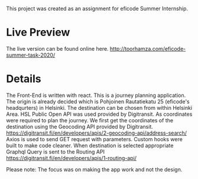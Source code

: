 This project was created as an assignment for eficode Summer Internship. 

# Live Preview
The live version can be found online here.
http://toorhamza.com/eficode-summer-task-2020/

# Details

The Front-End is written with react. 
This is a journey planning application. The origin is already decided which is Pohjoinen Rautatiekatu 25 (eficode's headqurters) in Helsinki. The destination can be chosen from within Helsinki Area. 
HSL Public Open API was used provided by Digitransit. 
As coordinates were required to plan the journey. We first get the coordinates of the destination using the Geocoding API
provided by Digitransit. https://digitransit.fi/en/developers/apis/2-geocoding-api/address-search/
Axios is used to send GET request with parameters. Custom hooks were built to make code cleaner.
When destination is selected appropriate Graphql Query is sent to the Routing API https://digitransit.fi/en/developers/apis/1-routing-api/

Please note: The focus was on making the app work and not the design.
